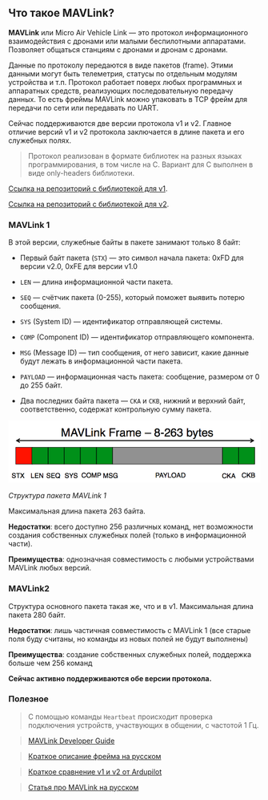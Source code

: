 ## Что такое MAVLink?

__MAVLink__ или Micro Air Vehicle Link — это протокол информационного взаимодействия с дронами или малыми беспилотными аппаратами. Позволяет общаться станциям с дронами и дронам с дронами.

Данные по протоколу передаются в виде пакетов (frame). Этими данными могут быть телеметрия, статусы по отдельным модулям устройства и т.п. Протокол работает поверх любых программных и аппаратных средств, реализующих последовательную передачу данных. То есть фреймы MAVLink можно упаковать в TCP фрейм для передачи по сети или передавать по UART. 

Сейчас поддерживаются две версии протокола v1 и v2. Главное отличие версий v1 и v2 протокола заключается в длине пакета и его служебных полях.

> Протокол реализован в формате библиотек на разных языках программирования, в том числе на С. Вариант для С выполнен в виде only-headers библиотеки. 

[Ссылка на репозиторий с библиотекой для v1](https://github.com/mavlink/c_library_v1/tree/master).

[Ссылка на репозиторий с библиотекой для v2](https://github.com/mavlink/c_library_v2/tree/master). 

### MAVLink 1

В этой версии, служебные байты в пакете занимают только 8 байт:
- Первый байт пакета (`STX`) — это символ начала пакета:
0xFD для версии v2.0,
0xFE для версии v1.0
- `LEN` — длина информационной части пакета.
- `SEQ` — счётчик пакета (0-255), который поможет выявить потерю сообщения.
- `SYS` (System ID) — идентификатор отправляющей системы.
- `COMP` (Component ID) — идентификатор отправляющего компонента.
- `MSG` (Message ID) — тип сообщения, от него зависит, какие данные будут лежать в информационной части пакета.
- `PAYLOAD` — информационная часть пакета: сообщение, размером от 0 до 255 байт.

- Два последних байта пакета — `CKA` и `CKB`, нижний и верхний байт, соответственно, содержат контрольную сумму пакета.

![Alt text](image.png)

*Структура пакета MAVLink 1*

Максимальная длина пакета 263 байта.

__Недостатки__: всего доступно 256 различных команд, нет возможности создания собственных служебных полей (только в информационной части).

__Преимущества__: однозначная совместимость с любыми устройствами MAVLink любых версий.

### MAVLink2

Структура основного пакета такая же, что и в v1. Максимальная длина пакета 280 байт.

__Недостатки__: лишь частичная совместимость с MAVLink 1 (все старые поля буду считаны, но команды из новых полей не будут выполнены)

__Преимущества__: создание собственных служебных полей, поддержка больше чем 256 команд

__Сейчас активно поддерживаются обе версии протокола.__

### Полезное

>С помощью команды  `Heartbeat` происходит проверка подключения устройств, участвующих в общении, с частотой 1 Гц.

>[MAVLink Developer Guide](https://mavlink.io/en/)

>[Краткое описание фрейма на русском](https://rcsearch.ru/wiki/MAVLink)

>[Краткое сравнение v1 и v2 от Ardupilot](https://ardupilot.org/dev/docs/mavlink-basics.html)

>[Статья про MAVLink на русском](https://habr.com/ru/articles/312300/)

